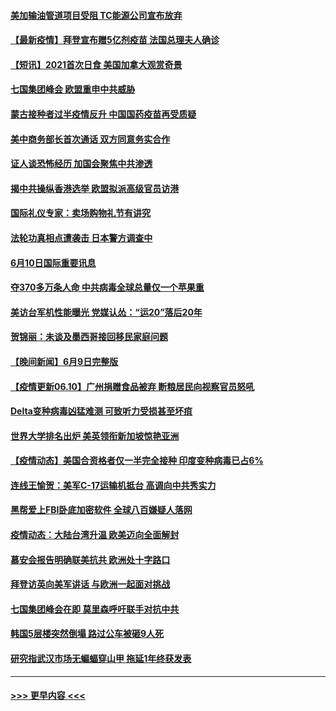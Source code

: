 #### [美加输油管道项目受阻 TC能源公司宣布放弃](../pages/prog202/a103139729.md?t=06110052) 
#### [【最新疫情】拜登宣布赠5亿剂疫苗 法国总理夫人确诊](../pages/prog202/a103139723.md?t=06110052) 
#### [【短讯】2021首次日食 美国加拿大观赏奇景](../pages/prog202/a103139736.md?t=06110052) 
#### [七国集团峰会 欧盟重申中共威胁](../pages/prog202/a103139685.md?t=06110052) 
#### [蒙古接种者过半疫情反升 中国国药疫苗再受质疑](../pages/prog202/a103139606.md?t=06110052) 
#### [美中商务部长首次通话 双方同意务实合作](../pages/prog202/a103139637.md?t=06110052) 
#### [证人谈恐怖经历 加国会聚焦中共渗透](../pages/prog202/a103139625.md?t=06110052) 
#### [揭中共操纵香港选举 欧盟拟派高级官员访港](../pages/prog202/a103139484.md?t=06110052) 
#### [国际礼仪专家：卖场购物礼节有讲究](../pages/prog202/a103139433.md?t=06110052) 
#### [法轮功真相点遭袭击 日本警方调查中](../pages/prog202/a103139422.md?t=06110052) 
#### [6月10日国际重要讯息](../pages/prog202/a103139420.md?t=06110052) 
#### [夺370多万条人命 中共病毒全球总量仅一个苹果重](../pages/prog202/a103139407.md?t=06110052) 
#### [美访台军机性能曝光 党媒认怂：“运20”落后20年](../pages/prog202/a103139349.md?t=06110052) 
#### [贺锦丽：未谈及墨西哥接回移民家庭问题](../pages/prog202/a103138997.md?t=06110052) 
#### [【晚间新闻】6月9日完整版](../pages/prog202/a103139203.md?t=06110052) 
#### [【疫情更新06.10】广州捐赠食品被弃 断粮居民向视察官员怒吼](../pages/prog202/a103133785.md?t=06110052) 
#### [Delta变种病毒凶猛难测 可致听力受损甚至坏疽](../pages/prog202/a103138690.md?t=06110052) 
#### [世界大学排名出炉 美英领衔新加坡惊艳亚洲](../pages/prog202/a103139132.md?t=06110052) 
#### [【疫情动态】美国合资格者仅一半完全接种 印度变种病毒已占6%](../pages/prog202/a103139122.md?t=06110052) 
#### [连线王愉贺：美军C-17运输机抵台 高调向中共秀实力](../pages/prog202/a103138148.md?t=06110052) 
#### [黑帮爱上FBI卧底加密软件 全球八百嫌疑人落网](../pages/prog202/a103138066.md?t=06110052) 
#### [疫情动态：大陆台湾升温 欧美迈向全面解封](../pages/prog202/a103139093.md?t=06110052) 
#### [慕安会报告明确联美抗共 欧洲处十字路口](../pages/prog202/a103139080.md?t=06110052) 
#### [拜登访英向美军讲话 与欧洲一起面对挑战](../pages/prog202/a103139078.md?t=06110052) 
#### [七国集团峰会在即 莫里森呼吁联手对抗中共](../pages/prog202/a103139068.md?t=06110052) 
#### [韩国5层楼突然倒塌 路过公车被砸9人死](../pages/prog202/a103139054.md?t=06110052) 
#### [研究指武汉市场无蝙蝠穿山甲 拖延1年终获发表](../pages/prog202/a103138980.md?t=06110052) 

----
#### [ >>> 更早内容 <<< ](../indexes/prog202-earlier.md)
